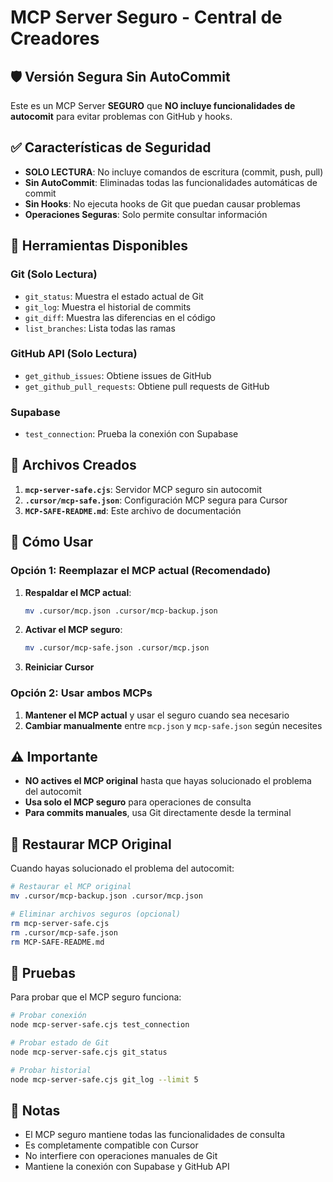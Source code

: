 # MCP Server Seguro - Central de Creadores

## 🛡️ Versión Segura Sin AutoCommit

Este es un MCP Server **SEGURO** que **NO incluye funcionalidades de autocomit** para evitar problemas con GitHub y hooks.

## ✅ Características de Seguridad

- **SOLO LECTURA**: No incluye comandos de escritura (commit, push, pull)
- **Sin AutoCommit**: Eliminadas todas las funcionalidades automáticas de commit
- **Sin Hooks**: No ejecuta hooks de Git que puedan causar problemas
- **Operaciones Seguras**: Solo permite consultar información

## 🔧 Herramientas Disponibles

### Git (Solo Lectura)
- `git_status`: Muestra el estado actual de Git
- `git_log`: Muestra el historial de commits
- `git_diff`: Muestra las diferencias en el código
- `list_branches`: Lista todas las ramas

### GitHub API (Solo Lectura)
- `get_github_issues`: Obtiene issues de GitHub
- `get_github_pull_requests`: Obtiene pull requests de GitHub

### Supabase
- `test_connection`: Prueba la conexión con Supabase

## 📁 Archivos Creados

1. **`mcp-server-safe.cjs`**: Servidor MCP seguro sin autocomit
2. **`.cursor/mcp-safe.json`**: Configuración MCP segura para Cursor
3. **`MCP-SAFE-README.md`**: Este archivo de documentación

## 🚀 Cómo Usar

### Opción 1: Reemplazar el MCP actual (Recomendado)

1. **Respaldar el MCP actual**:
   ```bash
   mv .cursor/mcp.json .cursor/mcp-backup.json
   ```

2. **Activar el MCP seguro**:
   ```bash
   mv .cursor/mcp-safe.json .cursor/mcp.json
   ```

3. **Reiniciar Cursor**

### Opción 2: Usar ambos MCPs

1. **Mantener el MCP actual** y usar el seguro cuando sea necesario
2. **Cambiar manualmente** entre `mcp.json` y `mcp-safe.json` según necesites

## ⚠️ Importante

- **NO actives el MCP original** hasta que hayas solucionado el problema del autocomit
- **Usa solo el MCP seguro** para operaciones de consulta
- **Para commits manuales**, usa Git directamente desde la terminal

## 🔄 Restaurar MCP Original

Cuando hayas solucionado el problema del autocomit:

```bash
# Restaurar el MCP original
mv .cursor/mcp-backup.json .cursor/mcp.json

# Eliminar archivos seguros (opcional)
rm mcp-server-safe.cjs
rm .cursor/mcp-safe.json
rm MCP-SAFE-README.md
```

## 🧪 Pruebas

Para probar que el MCP seguro funciona:

```bash
# Probar conexión
node mcp-server-safe.cjs test_connection

# Probar estado de Git
node mcp-server-safe.cjs git_status

# Probar historial
node mcp-server-safe.cjs git_log --limit 5
```

## 📝 Notas

- El MCP seguro mantiene todas las funcionalidades de consulta
- Es completamente compatible con Cursor
- No interfiere con operaciones manuales de Git
- Mantiene la conexión con Supabase y GitHub API
